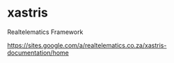 # xastris
Realtelematics Framework

https://sites.google.com/a/realtelematics.co.za/xastris-documentation/home
